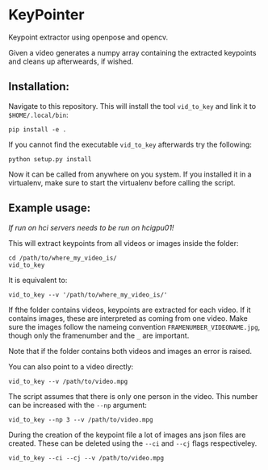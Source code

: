 KeyPointer
==========

Keypoint extractor using openpose and opencv.

Given a video generates a numpy array containing the extracted keypoints and
cleans up afterweards, if wished.

Installation:
-------------

Navigate to this repository.
This will install the tool `vid_to_key` and link it to `$HOME/.local/bin`:
```
pip install -e .
```

If you cannot find the executable `vid_to_key` afterwards try the following:
```
python setup.py install
```

Now it can be called from anywhere on you system. If you installed it in a
virtualenv, make sure to start the virtualenv before calling the script.

Example usage:
--------------

*If run on hci servers needs to be run on hcigpu01!*

This will extract keypoints from all videos or images inside the folder:
```
cd /path/to/where_my_video_is/
vid_to_key
```
It is equivalent to:
```
vid_to_key --v '/path/to/where_my_video_is/'
```

If fthe folder contains videos, keypoints are extracted for each video.
If it contains images, these are interpreted as coming from one video.
Make sure the images follow the nameing convention `FRAMENUMBER_VIDEONAME.jpg`,
though only the framenumber and the `_` are important.

Note that if the folder contains both videos and images an error is raised.

You can also point to a video directly:
```
vid_to_key --v /path/to/video.mpg
```

The script assumes that there is only one person in the video. This number
can be increased with the `--np` argument:
```
vid_to_key --np 3 --v /path/to/video.mpg
```

During the creation of the keypoint file a lot of images ans json files are
created. These can be deleted using the `--ci` and `--cj` flags respectiveley.
```
vid_to_key --ci --cj --v /path/to/video.mpg
```

